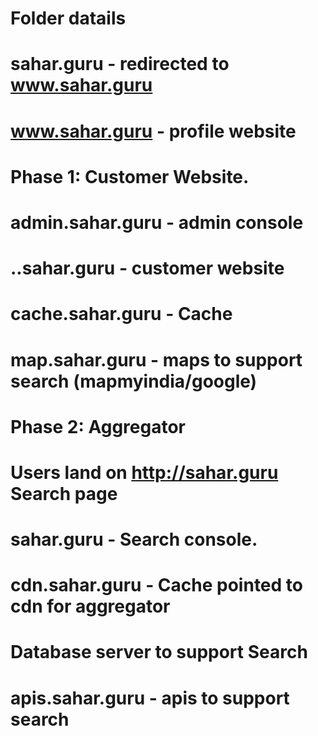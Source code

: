 # Folder datails

# sahar.guru - redirected to www.sahar.guru
# www.sahar.guru - profile website

# Phase 1: Customer Website.

# admin.sahar.guru - admin console
# <domain>.<city>.sahar.guru - customer website
# cache.sahar.guru - Cache
# map.sahar.guru - maps to support search (mapmyindia/google)


# Phase 2: Aggregator
# Users land on http://sahar.guru Search page

# sahar.guru - Search console.
# cdn.sahar.guru - Cache pointed to cdn for aggregator
# Database server to support Search
# apis.sahar.guru - apis to support search

